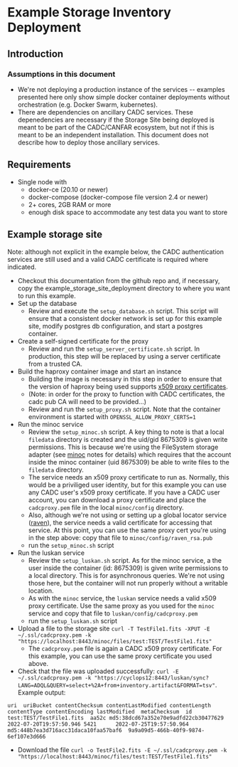 # Example Storage Inventory Deployment 

## Introduction

### Assumptions in this document
- We're not deploying a production instance of the services -- examples presented here only show simple docker container deployments without orchestration (e.g. Docker Swarm, kubernetes).  
- There are dependencies on ancillary CADC services.  These depenedencies are necessary if the Storage Site being deployed is meant to be part of the CADC/CANFAR ecosystem, but not if this is meant to be an independent installation.  This document does not describe how to deploy those ancillary services.


## Requirements
- Single node with 
  - docker-ce (20.10 or newer)
  - docker-compose (docker-compose file version 2.4 or newer)
  - 2+ cores, 2GB RAM or more
  - enough disk space to accommodate any test data you want to store


## Example storage site 

Note: although not explicit in the example below, the CADC authentication services are still used and a valid CADC certificate is required where indicated.  

- Checkout this documentation from the github repo and, if necessary, copy the example_storage_site_deployment directory to where you want to run this example.
- Set up the database
  - Review and execute the `setup_database.sh` script.  This script will ensure that a consistent docker network is set up for this example site, modify postgres db configuration, and start a postgres container.
- Create a self-signed certificate for the proxy
  - Review and run the `setup_server_certificate.sh` script.  In production, this step will be replaced by using a server certificate from a trusted CA.
- Build the haproxy container image and start an instance
  - Building the image is necessary in this step in order to ensure that the version of haproxy being used supports [x509 proxy certificates](proxy/README.md).
  -  (Note: in order for the proxy to function with CADC certificates, the cadc pub CA will need to be provided...)
  - Review and run the `setup_proxy.sh` script.  Note that the container environment is started with `OPENSSL_ALLOW_PROXY_CERTS=1`
- Run the minoc service
  - Review the `setup_minoc.sh` script.  A key thing to note is that a local `filedata` directory is created and the uid/gid 8675309 is given write permissions.  This is because we're using the FileSystem storage adapter (see [minoc](minoc/README.md) notes for details) which requires that the account inside the minoc container (uid 8675309) be able to write files to the `filedata` directory.   
  - The service needs an x509 proxy certificate to run as.  Normally, this would be a priviliged user identity, but for this example you can use any CADC user's x509 proxy certificate.  If you have a CADC user account, you can download a proxy certificate and place the `cadcproxy.pem` file in the local `minoc/config` directory.
  - Also, although we're not using or setting up a global locator service ([raven](raven/README.md)), the service needs a valid certificate for accessing that service.  At this point, you can use the same proxy cert you're using in the step above: copy that file to `minoc/config/raven_rsa.pub`
  - run the `setup_minoc.sh` script
- Run the luskan service
  - Review the `setup_luskan.sh` script. As for the minoc service, a the user inside the container (id: 8675309) is given write permissions to a local directory.  This is for asynchronous queries.  We're not using those here, but the container will not run properly without a writable location.
  - As with the `minoc` service, the `luskan` service needs a valid x509 proxy certificate.  Use the same proxy as you used for the `minoc` service and copy that file to `luskan/config/cadcproxy.pem`
  - run the `setup_luskan.sh` script
- Upload a file to the storage site `curl -T TestFile1.fits -XPUT -E ~/.ssl/cadcproxy.pem -k "https://localhost:8443/minoc/files/test:TEST/TestFile1.fits"`
  - The `cadcproxy.pem` file is again a CADC x509 proxy certificate.  For this example, you can use the same proxy certificate you used above.
- Check that the file was uploaded successfully: `curl -E ~/.ssl/cadcproxy.pem -k "https://cyclops12:8443/luskan/sync?LANG=ADQL&QUERY=select+%2A+from+inventory.artifact&FORMAT=tsv"`.  Example output:
```
uri  uriBucket contentChecksum contentLastModified contentLength contentType contentEncoding lastModified  metaChecksum  id
test:TEST/TestFile1.fits  aa52c md5:38dcd67a352e70e9adfd22cb30477629  2022-07-20T19:57:50.946 5421      2022-07-25T19:57:50.964 md5:448b7ea3d716acc31daca10faa57baf6  9a9a09d5-466b-40f9-9874-6ef107e3d666
```
- Download the file `curl -o TestFile2.fits -E ~/.ssl/cadcproxy.pem -k "https://localhost:8443/minoc/files/test:TEST/TestFile1.fits"`


